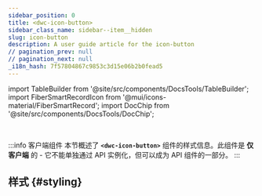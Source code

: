 ```yaml
---
sidebar_position: 0
title: <dwc-icon-button>
sidebar_class_name: sidebar--item__hidden
slug: icon-button
description: A user guide article for the icon-button
// pagination_prev: null
// pagination_next: null
_i18n_hash: 7f57804867c9853c3d15e06b2b0fead5
---
```

import TableBuilder from '@site/src/components/DocsTools/TableBuilder';
import FiberSmartRecordIcon from '@mui/icons-material/FiberSmartRecord';
import DocChip from '@site/src/components/DocsTools/DocChip';

<DocChip chip='shadow' />

<br />

:::info 客户端组件
本节概述了 **`<dwc-icon-button>`** 组件的样式信息。此组件是 **仅客户端** 的 - 它不能单独通过 API 实例化，但可以成为 API 组件的一部分。
:::

## 样式 {#styling}

<TableBuilder name="dwc-icon-button" clientComponent />
